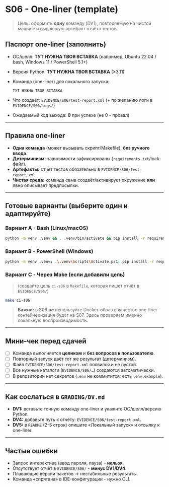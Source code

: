 # S06 - One-liner (template)

> Цель: оформить **одну** команду (DV1), повторяемую на чистой машине и выдающую артефакт отчёта тестов.

## Паспорт one-liner (заполнить)

* ОС/шелл: **ТУТ НУЖНА ТВОЯ ВСТАВКА** (например, Ubuntu 22.04 / bash, Windows 11 / PowerShell 5.1+)
* Версия Python: **ТУТ НУЖНА ТВОЯ ВСТАВКА** (≥3.11)
* Команда (one-liner) для локального запуска:

  ```text
  ТУТ НУЖНА ТВОЯ ВСТАВКА
  ```

* Что создаёт: `EVIDENCE/S06/test-report.xml` (+ по желанию логи в `EVIDENCE/S06/logs/`)
* Ожидаемый код выхода: **0** при успехе (не 0 - провал)

---

## Правила one-liner

* **Одна команда** (может вызывать скрипт/Makefile), **без ручного ввода**.
* **Детерминизм:** зависимости зафиксированы (`requirements.txt`/lock-файл).
* **Артефакты:** отчет тестов обязательно в `EVIDENCE/S06/test-report.xml`.
* **Чистая среда:** команда сама создаёт/активирует окружение **или** явно описывает предпосылки.

---

## Готовые варианты (выберите один и адаптируйте)

### Вариант A - Bash (Linux/macOS)

```bash
python -m venv .venv && . .venv/bin/activate && pip install -r requirements.txt && python scripts/init_db.py && pytest -q --junitxml=EVIDENCE/S06/test-report.xml
```

### Вариант B - PowerShell (Windows)

```bash
python -m venv .venv; .\.venv\Scripts\Activate.ps1; pip install -r requirements.txt; python scripts/init_db.py; pytest -q --junitxml=EVIDENCE/S06/test-report.xml
```

### Вариант C - Через Make (если добавили цель)

> (создайте цель `ci-s06` в `Makefile`, которая пишет отчёт в `EVIDENCE/S06/`)

```bash
make ci-s06
```

> **Важно:** в S06 **не** используйте Docker-образ в качестве one-liner - контейнеризация будет на S07. Здесь проверяем именно локальную воспроизводимость.

---

## Мини-чек перед сдачей

* [ ] Команда выполняется **целиком** и **без вопросов к пользователю**.
* [ ] Повторный запуск даёт тот же результат (детерминизм).
* [ ] Файл `EVIDENCE/S06/test-report.xml` появился и не пустой.
* [ ] Все нужные каталоги (`EVIDENCE/S06/…`) создаются автоматически.
* [ ] В репозитории нет секретов (`.env` не коммитится; есть `.env.example`).

---

## Как сослаться в `GRADING/DV.md`

* **DV1:** вставьте точную команду one-liner и укажите ОС/шелл/версию Python.
* **DV4:** добавьте путь к отчёту: `EVIDENCE/S06/test-report.xml`.
* **DV5:** в `README` (2-5 строк) опишите «Локальный запуск» и отсылку к one-liner.

---

## Частые ошибки

* Запрос интерактива (ввод пароля, пауза) - **нельзя**.
* Отсутствует отчёт в `EVIDENCE/S06/` - **минус DV1/DV4**.
* Плавающие версии пакетов → нестабильные результаты.
* Команда «спрятана» в IDE-конфигурации - нужно CLI.
